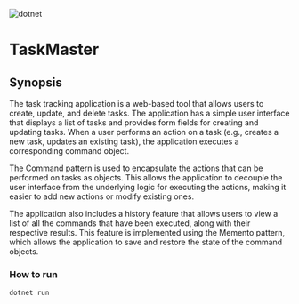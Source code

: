 ![dotnet](https://github.com/prateekchaplot/taskmaster/actions/workflows/dotnet.yml/badge.svg?branch=master)

# TaskMaster

## Synopsis
The task tracking application is a web-based tool that allows users to create, update, and delete tasks. The application has a simple user interface that displays a list of tasks and provides form fields for creating and updating tasks. When a user performs an action on a task (e.g., creates a new task, updates an existing task), the application executes a corresponding command object.

The Command pattern is used to encapsulate the actions that can be performed on tasks as objects. This allows the application to decouple the user interface from the underlying logic for executing the actions, making it easier to add new actions or modify existing ones.

The application also includes a history feature that allows users to view a list of all the commands that have been executed, along with their respective results. This feature is implemented using the Memento pattern, which allows the application to save and restore the state of the command objects.

### How to run
```
dotnet run
```
